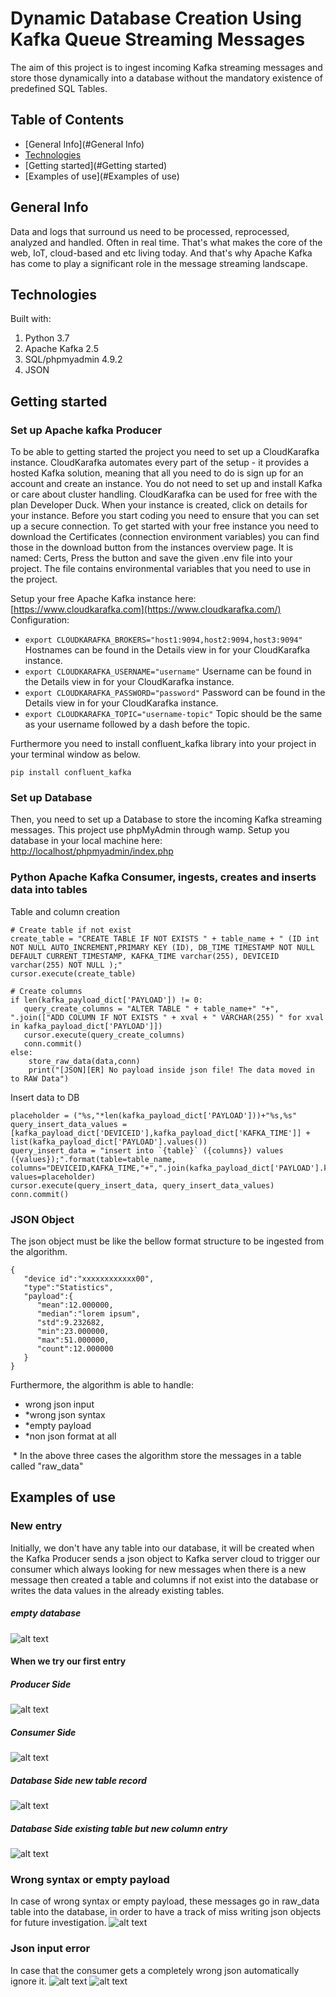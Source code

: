# Dynamic Database Creation Using Kafka Queue Streaming Messages
The aim of this project is to ingest incoming Kafka streaming messages and store those dynamically into a database without the mandatory existence of predefined SQL Tables.

## Table of Contents
-   [General Info](#General Info)
-   [Technologies](#Technologies)
-   [Getting started](#Getting started)
-   [Examples of use](#Examples of use)

## General Info
Data and logs that surround us need to be processed, reprocessed, analyzed and handled. Often in real time. That's what makes the core of the web, IoT, cloud-based and etc living today. And that's why Apache Kafka has come to play a significant role in the message streaming landscape. 


## Technologies

Built with:
 1. Python 3.7
 2. Apache Kafka 2.5
 3. SQL/phpmyadmin 4.9.2
 4. JSON 

## Getting started
### Set up Apache kafka Producer
To be able to getting started the project you need to set up a CloudKarafka instance. CloudKarafka automates every part of the setup - it provides a hosted Kafka solution, meaning that all you need to do is sign up for an account and create an instance. You do not need to set up and install Kafka or care about cluster handling. CloudKarafka can be used for free with the plan Developer Duck. 
When your instance is created, click on details for your instance. Before you start coding you need to ensure that you can set up a secure connection. To get started with your free instance you need to download the Certificates (connection environment variables) you can find those in the download button from the instances overview page. It is named: Certs, Press the button and save the given .env file into your project. The file contains environmental variables that you need to use in the project.

Setup your free Apache Kafka instance here: [https://www.cloudkarafka.com](https://www.cloudkarafka.com/) 
Configuration:

-   `export CLOUDKARAFKA_BROKERS="host1:9094,host2:9094,host3:9094"`  Hostnames can be found in the Details view in for your CloudKarafka instance.
-   `export CLOUDKARAFKA_USERNAME="username"`  Username can be found in the Details view in for your CloudKarafka instance.
-   `export CLOUDKARAFKA_PASSWORD="password"`  Password can be found in the Details view in for your CloudKarafka instance.
-   `export CLOUDKARAFKA_TOPIC="username-topic"`  Topic should be the same as your username followed by a dash before the topic.

Furthermore you need to install confluent_kafka library into your project in your terminal window as below.

```
pip install confluent_kafka
```
### Set up Database
Then, you need to set up a Database to store the incoming Kafka streaming messages. This project use phpMyAdmin through wamp. 
Setup you database in your local machine here: [http://localhost/phpmyadmin/index.php](http://localhost/phpmyadmin/index.php)

### Python Apache Kafka Consumer, ingests, creates and inserts data into tables
Table and column creation
```
# Create table if not exist
create_table = "CREATE TABLE IF NOT EXISTS " + table_name + " (ID int NOT NULL AUTO_INCREMENT,PRIMARY KEY (ID), DB_TIME TIMESTAMP NOT NULL DEFAULT CURRENT_TIMESTAMP, KAFKA_TIME varchar(255), DEVICEID varchar(255) NOT NULL );"
cursor.execute(create_table)

# Create columns
if len(kafka_payload_dict['PAYLOAD']) != 0:
   query_create_columns = "ALTER TABLE " + table_name+" "+", ".join(["ADD COLUMN IF NOT EXISTS " + xval + " VARCHAR(255) " for xval in kafka_payload_dict['PAYLOAD']])
   cursor.execute(query_create_columns)
   conn.commit()
else:
    store_raw_data(data,conn)
    print("[JSON][ER] No payload inside json file! The data moved in to RAW Data")   
```


Insert data to DB
```
placeholder = ("%s,"*len(kafka_payload_dict['PAYLOAD']))+"%s,%s"
query_insert_data_values = [kafka_payload_dict['DEVICEID'],kafka_payload_dict['KAFKA_TIME']] + list(kafka_payload_dict['PAYLOAD'].values())
query_insert_data = "insert into `{table}` ({columns}) values ({values});".format(table=table_name, columns="DEVICEID,KAFKA_TIME,"+",".join(kafka_payload_dict['PAYLOAD'].keys()), values=placeholder)
cursor.execute(query_insert_data, query_insert_data_values)
conn.commit()    
```
### JSON Object
The json object must be like the bellow format structure to be ingested from the algorithm.

```
{
   "device id":"xxxxxxxxxxxx00",
   "type":"Statistics",
   "payload":{
      "mean":12.000000,
      "median":"lorem ipsum",
      "std":9.232682,
      "min":23.000000,
      "max":51.000000,
      "count":12.000000
   }
}
```
Furthermore, the algorithm is able to handle:

 - wrong json input 
 - *wrong json syntax
 - *empty payload
 - *non json format at all 

&#8291; * In the above three cases the algorithm store the messages in a table called "raw_data" 


## Examples of use
### New entry
Initially, we don't have any table into our database, it will be created when the Kafka Producer sends a json object to Kafka server cloud to trigger our consumer which always looking for new messages when there is a new message then created a table and columns if not exist into the database or writes the data values in the already existing tables.
##### empty database
![alt text](images/1.png)
#### When we try our first entry
##### Producer Side
![alt text](images/2.png)
##### Consumer Side
![alt text](images/3.png)
##### Database Side new table record
![alt text](images/4.png)
##### Database Side existing table but new column entry
![alt text](images/5.png)

### Wrong syntax or empty payload
In case of wrong syntax or empty payload, these messages go in raw_data table into the database, in order to have a track of miss writing json objects for future investigation.
![alt text](images/6.png)
### Json input error
In case that the consumer gets a completely wrong json automatically ignore it.
![alt text](images/7.png)
![alt text](images/8.png)






